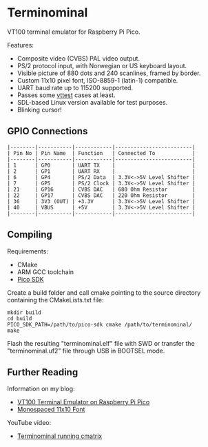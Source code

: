 # Terminominal
VT100 terminal emulator for Raspberry Pi Pico.

Features:
* Composite video (CVBS) PAL video output.
* PS/2 protocol input, with Norwegian or US keyboard layout.
* Visible picture of 880 dots and 240 scanlines, framed by border.
* Custom 11x10 pixel font, ISO-8859-1 (latin-1) compatible.
* UART baud rate up to 115200 supported.
* Passes some [vttest](https://invisible-island.net/vttest/) cases at least.
* SDL-based Linux version available for test purposes.
* Blinking cursor!

## GPIO Connections
```
|--------|-----------|------------|-------------------------|
| Pin No | Pin Name  | Function   | Connected To            |
|--------|-----------|------------|-------------------------|
| 1      | GP0       | UART TX    |                         |
| 2      | GP1       | UART RX    |                         |
| 6      | GP4       | PS/2 Data  | 3.3V<->5V Level Shifter |
| 7      | GP5       | PS/2 Clock | 3.3V<->5V Level Shifter |
| 21     | GP16      | CVBS DAC   | 680 Ohm Resistor        |
| 22     | GP17      | CVBS DAC   | 220 Ohm Resistor        |
| 36     | 3V3 (OUT) | +3.3V      | 3.3V<->5V Level Shifter |
| 40     | VBUS      | +5V        | 3.3V<->5V Level Shifter |
|--------|-----------|------------|-------------------------|
```

## Compiling
Requirements:
* CMake
* ARM GCC toolchain
* [Pico SDK](https://github.com/raspberrypi/pico-sdk)

Create a build folder and call cmake pointing to the source directory containing the CMakeLists.txt file:
```
mkdir build
cd build
PICO_SDK_PATH=/path/to/pico-sdk cmake /path/to/terminominal/
make
```

Flash the resulting "terminominal.elf" file with SWD or transfer the "terminominal.uf2" file through USB in BOOTSEL mode.

## Further Reading
Information on my blog:
* [VT100 Terminal Emulator on Raspberry Pi Pico](https://kobolt.github.io/article-198.html)
* [Monospaced 11x10 Font](https://kobolt.github.io/article-202.html)

YouTube video:
* [Terminominal running cmatrix](https://www.youtube.com/watch?v=movhRMJprEs)

